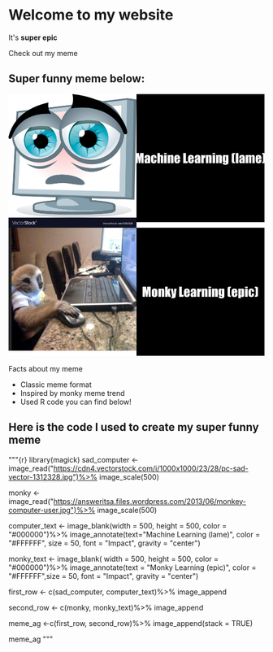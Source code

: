 # Welcome to my website
 It's **super epic**

Check out my meme
## Super funny meme below:
![](AG_meme.png)

Facts about my meme 
* Classic meme format
* Inspired by monky meme trend
* Used R code you can find below!

## Here is the code I used to create my super funny meme
"""{r}
library(magick)
sad_computer <- image_read("https://cdn4.vectorstock.com/i/1000x1000/23/28/pc-sad-vector-1312328.jpg")%>%
  image_scale(500)

monky <- image_read("https://answeritsa.files.wordpress.com/2013/06/monkey-computer-user.jpg")%>%
  image_scale(500)

computer_text <- image_blank(width = 500, height = 500, color = "#000000")%>%
  image_annotate(text="Machine Learning (lame)", color = "#FFFFFF", size = 50, font = "Impact", gravity = "center")

monky_text <- image_blank( width = 500, height = 500, color = "#000000")%>%
  image_annotate(text = "Monky Learning (epic)", color = "#FFFFFF",size = 50, font = "Impact", gravity = "center")

first_row <- c(sad_computer, computer_text)%>%
  image_append 

second_row <- c(monky, monky_text)%>%
  image_append

meme_ag <-c(first_row, second_row)%>%
  image_append(stack = TRUE)

meme_ag
"""
